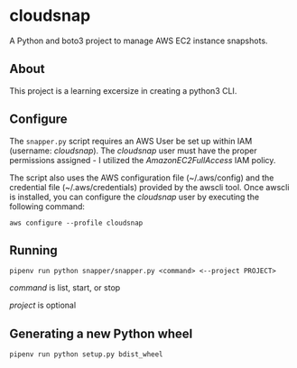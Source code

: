 # cloudsnap

A Python and boto3 project to manage AWS EC2 instance snapshots.

## About

This project is a learning excersize in creating a python3 CLI.

## Configure

The `snapper.py` script requires an AWS User be set up within IAM (username: *cloudsnap*). The *cloudsnap* user must have the proper permissions assigned - I utilized the *AmazonEC2FullAccess* IAM policy.

The script also uses the AWS configuration file (\~/.aws/config) and the credential file (\~/.aws/credentials) provided by the awscli tool. Once awscli is installed, you can configure the *cloudsnap* user by executing the following command: 

    aws configure --profile cloudsnap

## Running

`pipenv run python snapper/snapper.py <command> <--project PROJECT>`

*command* is list, start, or stop

*project* is optional


## Generating a new Python wheel

`pipenv run python setup.py bdist_wheel`

